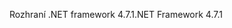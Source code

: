<span data-ttu-id="05858-101">Rozhraní .NET framework 4.7.1</span><span class="sxs-lookup"><span data-stu-id="05858-101">.NET Framework 4.7.1</span></span>
